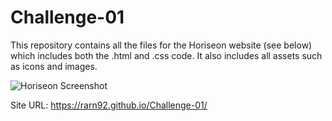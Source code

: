 # Challenge-01
This repository contains all the files for the Horiseon website (see below) which includes both the .html and .css code. It also includes all assets such as icons and images.

![Horiseon Screenshot](https://user-images.githubusercontent.com/106767290/174397751-244d5f9a-aecd-40ff-8a8f-dce83c6490c0.PNG)

Site URL:
https://rarn92.github.io/Challenge-01/
